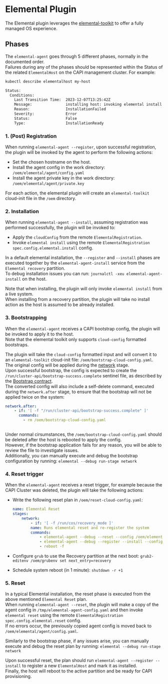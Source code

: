 # Elemental Plugin

The Elemental plugin leverages the [elemental-toolkit](https://rancher.github.io/elemental-toolkit/) to offer a fully managed OS experience.  

## Phases

The `elemental-agent` goes through 5 different phases, normally in the documented order.  
Failures during any of the phases should be represented within the Status of the related `ElementalHost` on the CAPI management cluster.
For example:

```bash
kubectl describe elementalhost my-host

Status:
  Conditions:
    Last Transition Time:  2023-12-07T13:25:42Z
    Message:               installing host: invoking elemental install: running elemental install: exit status 1
    Reason:                InstallationFailed
    Severity:              Error
    Status:                False
    Type:                  InstallationReady
```

### 1. (Post) Registration

When running `elemental-agent --register`, upon successful registration, the plugin will be invoked by the agent to perform the following actions:

- Set the chosen hostname on the host.  
- Install the agent config in the work directory: `/oem/elemental/agent/config.yaml`
- Install the agent private key in the work directory: `/oem/elemental/agent/private.key`

For each action, the elemental plugin will create an `elemental-toolkit` cloud-init file in the `/oem` directory.  

### 2. Installation

When running `elemental-agent --install`, assuming registration was performed successfully, the plugin will be invoked to:

- Apply the `cloudConfig` from the remote `ElementalRegistration`.
- Invoke `elemental install` using the remote `ElementalRegistration` `spec.config.elemental.install` config.

In a default elemental installation, the `--register` and `--install` phases are executed together by the `elemental-agent-install` service from the `Elemental recovery` partition.  
To debug installation issues you can run: `journalctl -xeu elemental-agent-install` on the host.  

Note that when installing, the plugin will only invoke `elemental install` from a live system.  
When installing from a recovery partition, the plugin will take no install action as the host is assumed to be already installed.  

### 3. Bootstrapping

When the `elemental-agent` receives a CAPI bootstrap config, the plugin will be invoked to apply it to the host.  
Note that the elemental toolkit only supports `cloud-config` formatted bootstraps.  

The plugin will take the `cloud-config` formatted input and will convert it to an `elemental-toolkit` cloud-init file: `/oem/bootstrap-cloud-config.yaml`.  
The original config will be applied during the [network](https://rancher.github.io/elemental-toolkit/docs/customizing/stages/#network) stage.  
Upon successful bootstrap, the config is expected to create the `/run/cluster-api/bootstrap-success.complete` sentinel file, as described by the [Bootstrap contract](https://cluster-api.sigs.k8s.io/developer/providers/bootstrap#sentinel-file).  
The converted config will also include a self-delete command, executed during the `network.after` stage, to ensure that the bootstrap will not be applied twice on the system:  

```yaml
network.after:
    - if: '[ -f "/run/cluster-api/bootstrap-success.complete" ]'
      commands:
        - rm /oem/bootstrap-cloud-config.yaml
      
```  

Under normal cirsumstances, the `/oem/bootstrap-cloud-config.yaml` should be deleted after the host is rebooted to apply the config.  
However, if the bootstrap application fails for any reason, you will be able to review the file to investigate issues.  
Additionally, you can manually execute and debug the bootstrap configuration by running: `elemental --debug run-stage network`  

### 4. Reset trigger

When the `elemental-agent` receives a reset trigger, for example because the CAPI Cluster was deleted, the plugin will take the following actions:

- Write the following reset plan in `/oem/reset-cloud-config.yaml`:

    ```yaml
    name: Elemental Reset
    stages:
        network:
            - if: '[ -f /run/cos/recovery_mode ]'
            name: Runs elemental reset and re-register the system
            commands:
                - elemental-agent --debug --reset --config /oem/elemental/agent/config.yaml
                - elemental-agent --debug --register --install --config /oem/elemental/agent/config.yaml
                - reboot -f
    ```

- Configure `grub` to use the Recovery partition at the next boot: `grub2-editenv /oem/grubenv set next_entry=recovery`
- Schedule system reboot (in 1 minute): `shutdown -r +1`  

### 5. Reset

In a typical Elemental installation, the reset phase is executed from the above mentioned `Elemental Reset` plan.  
When running `elemental-agent --reset`, the plugin will make a copy of the agent config in `/tmp/elemental-agent-config.yaml` and then invoke `elemental reset` using the remote `ElementalRegistration` `spec.config.elemental.reset` config.  
If no errors occur, the previously copied agent config is moved back to `/oem/elemental/agent/config.yaml`.  

Similarly to the bootstrap phase, if any issues arise, you can manually execute and debug the reset plan by running: `elemental --debug run-stage network`  

Upon successful reset, the plan should run `elemental-agent --register --install` to register a new `ElementalHost` and mark it as installed.  
Finally, the host will reboot to the active partition and be ready for CAPI provisioning.  
